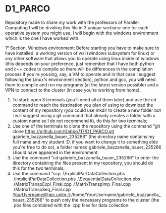 # D1_PARCO
Repository made to share my work with the professors of Parallel Computing 
I will be dividing this file in 3 unique sections: one for each operative system you might use, I will begin with the windows environment which is the one I have worked with.

1° Section, Windows environment:
Before starting you have to make sure to have installed: a working version of wsl (windows subsystem for linux) or any other software that allows you to operate using linux inside of windows (this depends on your preference, just remember that I have both python and c++ codes to compile so there will be differences in the compilation process if you're yousing, say, a VM to operate and in that case I suggest following the Linux's environment section), python and gcc, you will need them to compile and run my programs (at the latest version possible) and a VPN to connect to the cluster (in case you're working from home).
1) To start: open 3 terminals (you'll need all of them later) and use the cd command to reach the destination you plan of using to download the content of my repository (you could use mkdir to create a new folder but I will suggest using a git command that already creates a folder with a custom name so I do not recommend it), do this for two terminals;
2) Use one of the terminals to clone the repository using the command "git clone https://github.com/Gabbo717/D1_PARCO.git gabriele_bazzanella_bauer_235266" (the directory name contains my full name and my student ID, if you want to change it to something elde you're free to do so), a folder named gabriele_bazzanella_bauer_235266 should have appeared in the environment;
3) Use the command "cd gabriele_bazzanella_bauer_235266" to enter the directory containing the files present in my repository, you should do this for the two terminals; 
4) Use the command "scp .\ExplicitParDataCollection.pbs .\ImplicitParDataCollection.pbs .\SequentialDataCollection.pbs .\MatrixTranspExpl_Final.cpp .\MatrixTranspImp_Final.cpp .\MatrixTranspSeq_Final.cpp YourUsername@hpc.unitn.it:/home/YourUsername/gabriele_bazzanella_bauer_235266" to push only the necessary programs to the cluster (the .pbs files combined with the .cpp files for data collection

